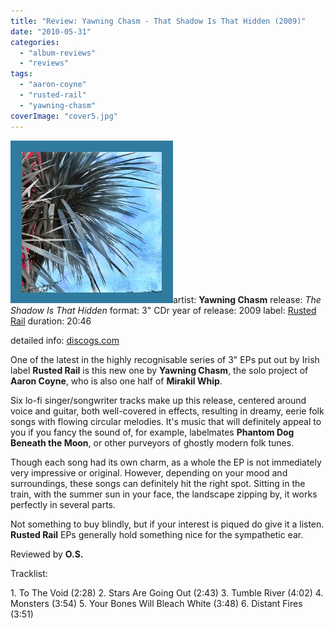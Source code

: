 ```yaml
---
title: "Review: Yawning Chasm - That Shadow Is That Hidden (2009)"
date: "2010-05-31"
categories: 
  - "album-reviews"
  - "reviews"
tags: 
  - "aaron-coyne"
  - "rusted-rail"
  - "yawning-chasm"
coverImage: "cover5.jpg"
---
```


[![](images/cover5.jpg "yc_tsith")](http://www.eveningoflight.nl/wordpress/wp-content/uploads/2010/05/cover5.jpg "yc_tsith")artist: **Yawning Chasm** release: _The Shadow Is That Hidden_ format: 3" CDr year of release: 2009 label: [Rusted Rail](http://www.rustedrail.com) duration: 20:46

detailed info: [discogs.com](http://www.discogs.com/Yawning-Chasm-The-Shadow-Is-That-Hidden/release/2254020)

One of the latest in the highly recognisable series of 3" EPs put out by Irish label **Rusted Rail** is this new one by **Yawning Chasm**, the solo project of **Aaron Coyne**, who is also one half of **Mirakil Whip**.

Six lo-fi singer/songwriter tracks make up this release, centered around voice and guitar, both well-covered in effects, resulting in dreamy, eerie folk songs with flowing circular melodies. It's music that will definitely appeal to you if you fancy the sound of, for example, labelmates **Phantom Dog Beneath the Moon**, or other purveyors of ghostly modern folk tunes.

Though each song had its own charm, as a whole the EP is not immediately very impressive or original. However, depending on your mood and surroundings, these songs can definitely hit the right spot. Sitting in the train, with the summer sun in your face, the landscape zipping by, it works perfectly in several parts.

Not something to buy blindly, but if your interest is piqued do give it a listen. **Rusted Rail** EPs generally hold something nice for the sympathetic ear.

Reviewed by **O.S.**

Tracklist:

1\. To The Void (2:28) 2. Stars Are Going Out (2:43) 3. Tumble River (4:02) 4. Monsters (3:54) 5. Your Bones Will Bleach White (3:48) 6. Distant Fires (3:51)
